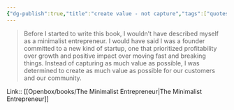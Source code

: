 ```yaml
---
{"dg-publish":true,"title":"create value - not capture","tags":["quotes"],"date":"2024-03-18T09:37:37+03:00","modified_at":"2024-05-22T15:32:08+03:00","aliases":"create value - not capture","dg-path":"/quotes/202403180937.md","permalink":"/quotes/202403180937/","dgPassFrontmatter":true}
---
```



> Before I started to write this book, I wouldn’t have described myself as a minimalist entrepreneur. I would have said I was a founder committed to a new kind of startup, one that prioritized profitability over growth and positive impact over moving fast and breaking things. Instead of capturing as much value as possible, I was determined to create as much value as possible for our customers and our community.

Link:: [[Openbox/books/The Minimalist Entrepreneur\|The Minimalist Entrepreneur]]
